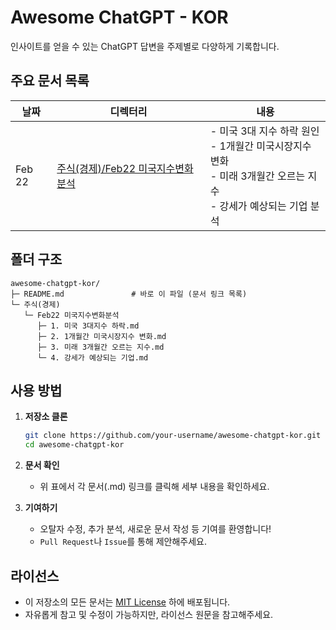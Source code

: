 # Awesome ChatGPT - KOR

인사이트를 얻을 수 있는 ChatGPT 답변을 주제별로 다양하게 기록합니다.

## 주요 문서 목록


| 날짜   | 디렉터리 | 내용 |
|--------|--------------------------------------------------------------------------------------------------|------------------------------------------------------------------------------------------------------------|
| Feb 22 | [주식(경제)/Feb22 미국지수변화분석](./주식(경제)/Feb22%20미국지수변화분석/) | - 미국 3대 지수 하락 원인<br>- 1개월간 미국시장지수 변화<br>- 미래 3개월간 오르는 지수<br>- 강세가 예상되는 기업 분석 |


## 폴더 구조

```plaintext
awesome-chatgpt-kor/
├─ README.md               # 바로 이 파일 (문서 링크 목록)
└─ 주식(경제)
   └─ Feb22 미국지수변화분석
      ├─ 1. 미국 3대지수 하락.md
      ├─ 2. 1개월간 미국시장지수 변화.md
      ├─ 3. 미래 3개월간 오르는 지수.md
      └─ 4. 강세가 예상되는 기업.md
```

## 사용 방법

1. **저장소 클론**
   ```bash
   git clone https://github.com/your-username/awesome-chatgpt-kor.git
   cd awesome-chatgpt-kor
   ```
2. **문서 확인**
   - 위 표에서 각 문서(.md) 링크를 클릭해 세부 내용을 확인하세요.

3. **기여하기**
   - 오탈자 수정, 추가 분석, 새로운 문서 작성 등 기여를 환영합니다!
   - `Pull Request`나 `Issue`를 통해 제안해주세요.


## 라이선스

- 이 저장소의 모든 문서는 [MIT License](./LICENSE) 하에 배포됩니다.
- 자유롭게 참고 및 수정이 가능하지만, 라이선스 원문을 참고해주세요.
